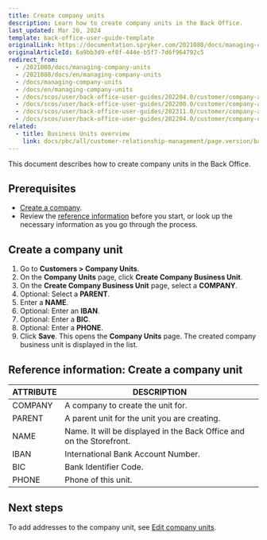 ```yaml
---
title: Create company units
description: Learn how to create company units in the Back Office.
last_updated: Mar 20, 2024
template: back-office-user-guide-template
originalLink: https://documentation.spryker.com/2021080/docs/managing-company-units
originalArticleId: 6a9bb3d9-ef8f-444e-b5f7-7d6f964792c5
redirect_from:
  - /2021080/docs/managing-company-units
  - /2021080/docs/en/managing-company-units
  - /docs/managing-company-units
  - /docs/en/managing-company-units
  - /docs/scos/user/back-office-user-guides/202204.0/customer/company-account/managing-company-units.html
  - /docs/scos/user/back-office-user-guides/202200.0/customer/company-account/managing-company-units.html
  - /docs/scos/user/back-office-user-guides/202311.0/customer/company-account/managing-company-units.html
  - /docs/scos/user/back-office-user-guides/202204.0/customer/company-units/create-company-units.html
related:
  - title: Business Units overview
    link: docs/pbc/all/customer-relationship-management/page.version/base-shop/company-account-feature-overview/business-units-overview.html
---
```


This document describes how to create company units in the Back Office.

## Prerequisites

* [Create a company](/docs/pbc/all/customer-relationship-management/{{page.version}}/base-shop/manage-in-the-back-office/manage-companies.html).
* Review the [reference information](#reference-information-create-a-company-unit) before you start, or look up the necessary information as you go through the process.

## Create a company unit

1. Go to **Customers&nbsp;<span aria-label="and then">></span> Company Units**.
2. On the **Company Units** page, click **Create Company Business Unit**.
2. On the **Create Company Business Unit** page, select a **COMPANY**.
3. Optional: Select a **PARENT**.
4. Enter a **NAME**.
5. Optional: Enter an **IBAN**.
6. Optional: Enter a **BIC**.
7. Optional: Enter a **PHONE**.
8. Click **Save**.
    This opens the **Company Units** page. The created company business unit is displayed in the list.

## Reference information: Create a company unit

| ATTRIBUTE | DESCRIPTION  |
| --- | --- |
| COMPANY | A company to create the unit for.  |
| PARENT | A parent unit for the unit you are creating. |
| NAME | Name. It will be displayed in the Back Office and on the Storefront. |
| IBAN |  International Bank Account Number. |
| BIC | Bank Identifier Code. |
| PHONE | Phone of this unit. |

## Next steps

To add addresses to the company unit, see [Edit company units](/docs/pbc/all/customer-relationship-management/{{page.version}}/base-shop/manage-in-the-back-office/company-units/edit-company-units.html).
